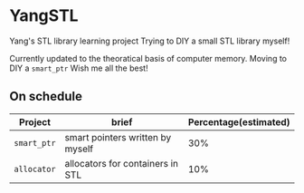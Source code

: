 # YangSTL

Yang's STL library learning project
Trying to DIY a small STL library myself!

Currently updated to the theoratical basis of computer memory.
Moving to DIY a `smart_ptr`
Wish me all the best!

## On schedule

| Project | brief | Percentage(estimated) |
| ------- | ----- | -------------------  |
| `smart_ptr` | smart pointers written by myself | 30% |
| `allocator` | allocators for containers in STL | 10% |
